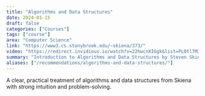 ```yaml
---
title: "Algorithms and Data Structures"
date: 2024-01-15
draft: false
categories: ["Courses"]
tags: ["course"]
area: "Computer Science"
link: "https://www3.cs.stonybrook.edu/~skiena/373/"
video: "https://redirect.invidious.io/watch?v=22hwcnXIGgk&list=PLOtl7M3yp-DX6ic0HGT0PUX_wiNmkWkXx"
summary: "Introduction to Algorithms and Data Structures by Steven Skiena"
aliases: ["/recommendations/algorithms-and-data-structures/"]
---
```


A clear, practical treatment of algorithms and data structures from Skiena with strong intuition and problem-solving.
